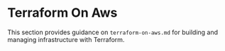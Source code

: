 # Terraform On Aws

This section provides guidance on `terraform-on-aws.md` for building and managing infrastructure with Terraform.